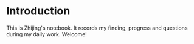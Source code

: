 # Introduction

This is Zhijing's notebook. It records my finding, progress and questions during my daily work. Welcome!


